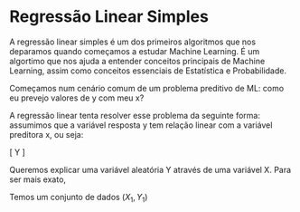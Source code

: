 # Regressão Linear Simples

A regressão linear simples é um dos primeiros algoritmos que nos deparamos quando começamos a estudar Machine Learning. É um algortimo que nos ajuda a entender conceitos principais de Machine Learning, assim como conceitos essenciais de Estatística e Probabilidade.

Começamos num cenário comum de um problema preditivo de ML: como eu prevejo valores de y com meu x?

A regressão linear tenta resolver esse problema da seguinte forma: assumimos que a variável resposta y tem relação linear com a variável preditora x, ou seja:

\[
    Y
\]

Queremos explicar uma variável aleatória Y através de uma variável X. Para ser mais exato,  

Temos um conjunto de dados $(X_1,Y_1)$
